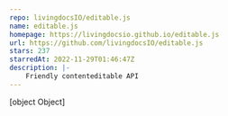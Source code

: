 ```yaml
---
repo: livingdocsIO/editable.js
name: editable.js
homepage: https://livingdocsio.github.io/editable.js
url: https://github.com/livingdocsIO/editable.js
stars: 237
starredAt: 2022-11-29T01:46:47Z
description: |-
    Friendly contenteditable API
---
```


[object Object]
